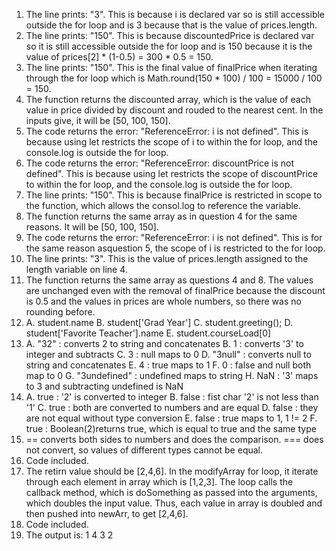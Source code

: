 1. The line prints: "3". This is because i is declared var so is still accessible outside the for loop and is 3 because that is the value of prices.length.
2. The line prints: "150". This is because discountedPrice is declared var so it is still accessible outside the for loop and is 150 because it is the value of prices[2] * (1-0.5) = 300 * 0.5 = 150.
3. The line prints: "150". This is the final value of finalPrice when iterating through the for loop which is Math.round(150 * 100) / 100 = 15000 / 100 = 150. 
4. The function returns the discounted array, which is the value of each value in price divided by discount and rouded to the nearest cent. In the inputs give, it will be [50, 100, 150].
5. The code returns the error: "ReferenceError: i is not defined". This is because using let restricts the scope of i to within the for loop, and the console.log is outside the for loop.
6. The code returns the error: "ReferenceError: discountPrice is not defined". This is because using let restricts the scope of discountPrice to within the for loop, and the console.log is outside the for loop.
7. The line prints: "150". This is because finalPrice is restricted in scope to the function, which allows the consol.log to reference the variable. 
8. The function returns the same array as in question 4 for the same reasons. It will be [50, 100, 150].
9. The code returns the error: "ReferenceError: i is not defined". This is for the same reason asquestion 5, the scope of i is restricted to the for loop.
10. The line prints: "3". This is the value of prices.length assigned to the length variable on line 4.
11. The function returns the same array as questions 4 and 8. The values are unchanged even with the removal of finalPrice because the discount is 0.5 and the values in prices are whole numbers, so there was no rounding before. 
12. 
	A. student.name
	B. student['Grad Year']
	C. student.greeting();
	D. student['Favorite Teacher'].name
	E. student.courseLoad[0]
13. 
	A. "32" : converts 2 to string and concatenates
	B. 1 : converts '3' to integer and subtracts
	C. 3 : null maps to 0
	D. "3null" : converts null to string and concatenates
	E. 4 : true maps to 1
	F. 0 : false and null both map to 0
	G. "3undefined" : undefined maps to string
	H. NaN : '3' maps to 3 and subtracting undefined is NaN
14. 
	A. true : '2' is converted to integer
	B. false : fist char '2' is not less than '1'
	C. true : both are converted to numbers and are equal
	D. false : they are not equal without type conversion
	E. false : true maps to 1, 1 != 2
	F. true : Boolean(2)returns true, which is equal to true and the same type
15. == converts both sides to numbers and does the comparison. === does not convert, so values of different types cannot be equal.
16. Code included.
17. The retirn value should be [2,4,6]. In the modifyArray for loop, it iterate through each element in array which is [1,2,3]. The loop calls the callback method, which is doSomething as passed into the arguments, which doubles the input value. Thus, each value in array is doubled and then pushed into newArr, to get [2,4,6]. 
18. Code included.
19. The output is: 
	1
	4
	3
	2